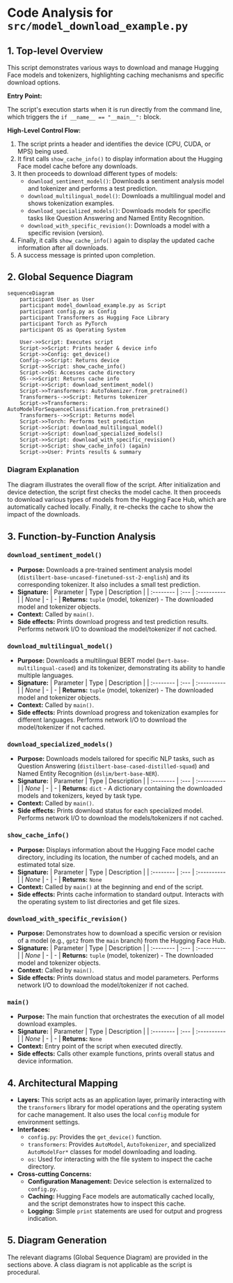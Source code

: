 # Code Analysis for `src/model_download_example.py`

## 1. Top-level Overview

This script demonstrates various ways to download and manage Hugging Face models and tokenizers, highlighting caching mechanisms and specific download options.

**Entry Point:**

The script's execution starts when it is run directly from the command line, which triggers the `if __name__ == "__main__":` block.

**High-Level Control Flow:**

1.  The script prints a header and identifies the device (CPU, CUDA, or MPS) being used.
2.  It first calls `show_cache_info()` to display information about the Hugging Face model cache before any downloads.
3.  It then proceeds to download different types of models:
    -   `download_sentiment_model()`: Downloads a sentiment analysis model and tokenizer and performs a test prediction.
    -   `download_multilingual_model()`: Downloads a multilingual model and shows tokenization examples.
    -   `download_specialized_models()`: Downloads models for specific tasks like Question Answering and Named Entity Recognition.
    -   `download_with_specific_revision()`: Downloads a model with a specific revision (version).
4.  Finally, it calls `show_cache_info()` again to display the updated cache information after all downloads.
5.  A success message is printed upon completion.

## 2. Global Sequence Diagram

```mermaid
sequenceDiagram
    participant User as User
    participant model_download_example.py as Script
    participant config.py as Config
    participant Transformers as Hugging Face Library
    participant Torch as PyTorch
    participant OS as Operating System

    User->>Script: Executes script
    Script->>Script: Prints header & device info
    Script->>Config: get_device()
    Config-->>Script: Returns device
    Script->>Script: show_cache_info()
    Script->>OS: Accesses cache directory
    OS-->>Script: Returns cache info
    Script->>Script: download_sentiment_model()
    Script->>Transformers: AutoTokenizer.from_pretrained()
    Transformers-->>Script: Returns tokenizer
    Script->>Transformers: AutoModelForSequenceClassification.from_pretrained()
    Transformers-->>Script: Returns model
    Script->>Torch: Performs test prediction
    Script->>Script: download_multilingual_model()
    Script->>Script: download_specialized_models()
    Script->>Script: download_with_specific_revision()
    Script->>Script: show_cache_info() (again)
    Script->>User: Prints results & summary
```

### Diagram Explanation

The diagram illustrates the overall flow of the script. After initialization and device detection, the script first checks the model cache. It then proceeds to download various types of models from the Hugging Face Hub, which are automatically cached locally. Finally, it re-checks the cache to show the impact of the downloads.

## 3. Function-by-Function Analysis

### `download_sentiment_model()`

-   **Purpose:** Downloads a pre-trained sentiment analysis model (`distilbert-base-uncased-finetuned-sst-2-english`) and its corresponding tokenizer. It also includes a small test prediction.
-   **Signature:**
    | Parameter | Type | Description |
    | :-------- | :--- | :---------- |
    | *None*    | -    | -           |
    **Returns:** `tuple` (model, tokenizer) - The downloaded model and tokenizer objects.
-   **Context:** Called by `main()`.
-   **Side effects:** Prints download progress and test prediction results. Performs network I/O to download the model/tokenizer if not cached.

### `download_multilingual_model()`

-   **Purpose:** Downloads a multilingual BERT model (`bert-base-multilingual-cased`) and its tokenizer, demonstrating its ability to handle multiple languages.
-   **Signature:**
    | Parameter | Type | Description |
    | :-------- | :--- | :---------- |
    | *None*    | -    | -           |
    **Returns:** `tuple` (model, tokenizer) - The downloaded model and tokenizer objects.
-   **Context:** Called by `main()`.
-   **Side effects:** Prints download progress and tokenization examples for different languages. Performs network I/O to download the model/tokenizer if not cached.

### `download_specialized_models()`

-   **Purpose:** Downloads models tailored for specific NLP tasks, such as Question Answering (`distilbert-base-cased-distilled-squad`) and Named Entity Recognition (`dslim/bert-base-NER`).
-   **Signature:**
    | Parameter | Type | Description |
    | :-------- | :--- | :---------- |
    | *None*    | -    | -           |
    **Returns:** `dict` - A dictionary containing the downloaded models and tokenizers, keyed by task type.
-   **Context:** Called by `main()`.
-   **Side effects:** Prints download status for each specialized model. Performs network I/O to download the models/tokenizers if not cached.

### `show_cache_info()`

-   **Purpose:** Displays information about the Hugging Face model cache directory, including its location, the number of cached models, and an estimated total size.
-   **Signature:**
    | Parameter | Type | Description |
    | :-------- | :--- | :---------- |
    | *None*    | -    | -           |
    **Returns:** `None`
-   **Context:** Called by `main()` at the beginning and end of the script.
-   **Side effects:** Prints cache information to standard output. Interacts with the operating system to list directories and get file sizes.

### `download_with_specific_revision()`

-   **Purpose:** Demonstrates how to download a specific version or revision of a model (e.g., `gpt2` from the `main` branch) from the Hugging Face Hub.
-   **Signature:**
    | Parameter | Type | Description |
    | :-------- | :--- | :---------- |
    | *None*    | -    | -           |
    **Returns:** `tuple` (model, tokenizer) - The downloaded model and tokenizer objects.
-   **Context:** Called by `main()`.
-   **Side effects:** Prints download status and model parameters. Performs network I/O to download the model/tokenizer if not cached.

### `main()`

-   **Purpose:** The main function that orchestrates the execution of all model download examples.
-   **Signature:**
    | Parameter | Type | Description |
    | :-------- | :--- | :---------- |
    | *None*    | -    | -           |
    **Returns:** `None`
-   **Context:** Entry point of the script when executed directly.
-   **Side effects:** Calls other example functions, prints overall status and device information.

## 4. Architectural Mapping

-   **Layers:** This script acts as an application layer, primarily interacting with the `transformers` library for model operations and the operating system for cache management. It also uses the local `config` module for environment settings.
-   **Interfaces:**
    -   `config.py`: Provides the `get_device()` function.
    -   `transformers`: Provides `AutoModel`, `AutoTokenizer`, and specialized `AutoModelFor*` classes for model downloading and loading.
    -   `os`: Used for interacting with the file system to inspect the cache directory.
-   **Cross-cutting Concerns:**
    -   **Configuration Management:** Device selection is externalized to `config.py`.
    -   **Caching:** Hugging Face models are automatically cached locally, and the script demonstrates how to inspect this cache.
    -   **Logging:** Simple `print` statements are used for output and progress indication.

## 5. Diagram Generation

The relevant diagrams (Global Sequence Diagram) are provided in the sections above. A class diagram is not applicable as the script is procedural.
